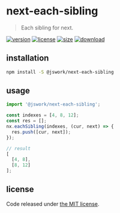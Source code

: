# next-each-sibling
> Each sibling for next.

[![version][version-image]][version-url]
[![license][license-image]][license-url]
[![size][size-image]][size-url]
[![download][download-image]][download-url]

## installation
```bash
npm install -S @jswork/next-each-sibling
```

## usage
```js
import '@jswork/next-each-sibling';

const indexes = [4, 8, 12];
const res = [];
nx.eachSibling(indexes, (cur, next) => {
  res.push([cur, next]);
});

// result
[
  [4, 8],
  [8, 12]
];
```

## license
Code released under [the MIT license](https://github.com/afeiship/next-each-sibling/blob/master/LICENSE.txt).

[version-image]: https://img.shields.io/npm/v/@jswork/next-each-sibling
[version-url]: https://npmjs.org/package/@jswork/next-each-sibling

[license-image]: https://img.shields.io/npm/l/@jswork/next-each-sibling
[license-url]: https://github.com/afeiship/next-each-sibling/blob/master/LICENSE.txt

[size-image]: https://img.shields.io/bundlephobia/minzip/@jswork/next-each-sibling
[size-url]: https://github.com/afeiship/next-each-sibling/blob/master/dist/next-each-sibling.min.js

[download-image]: https://img.shields.io/npm/dm/@jswork/next-each-sibling
[download-url]: https://www.npmjs.com/package/@jswork/next-each-sibling
